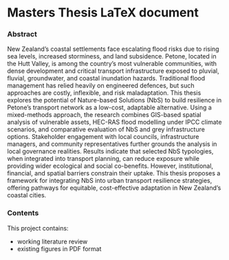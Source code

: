 # Masters Thesis LaTeX document
### Abstract
New Zealand’s coastal settlements face escalating flood risks due to rising sea levels, increased storminess, and land subsidence. Petone, located in the Hutt Valley, is among the country’s most vulnerable communities, with dense development and critical transport infrastructure exposed to pluvial, fluvial, groundwater, and coastal inundation hazards. Traditional flood management has relied heavily on engineered defences, but such approaches are costly, inflexible, and risk maladaptation. This thesis explores the potential of Nature-based Solutions (NbS) to build resilience in Petone’s transport network as a low-cost, adaptable alternative. Using a mixed-methods approach, the research combines GIS-based spatial analysis of vulnerable assets, HEC-RAS flood modelling under IPCC climate scenarios, and comparative evaluation of NbS and grey infrastructure options. Stakeholder engagement with local councils, infrastructure managers, and community representatives further grounds the analysis in local governance realities. Results indicate that selected NbS typologies, when integrated into transport planning, can reduce exposure while providing wider ecological and social co-benefits. However, institutional, financial, and spatial barriers constrain their uptake. This thesis proposes a framework for integrating NbS into urban transport resilience strategies, offering pathways for equitable, cost-effective adaptation in New Zealand’s coastal cities.
### Contents
This project contains:
- working literature review
- existing figures in PDF format
